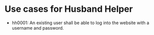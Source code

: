 # Use cases for Husband Helper

* hh0001: An existing user shall be able to log into the website with a username and password.